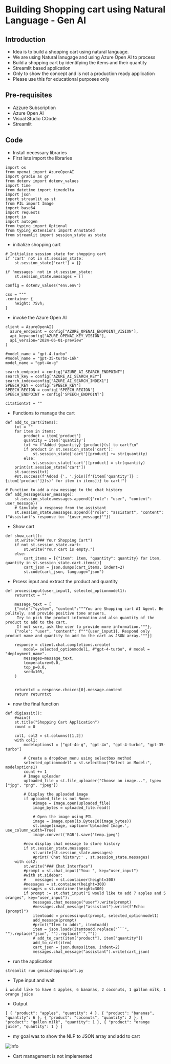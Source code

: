 # Building Shopping cart using Natural Language - Gen AI

## Introduction

- Idea is to build a shopping cart using natural language.
- We are using Natural lanugage and using Azure Open AI to process
- Build a shopping cart by identifying the items and their quantity
- Streamlit based application
- Only to show the concept and is not a production ready application
- Please use this for educational purposes only

## Pre-requisites

- Azzure Subscription
- Azure Open AI
- Visual Studio COode
- Streamlit

## Code

- Install necessary libraries
- First lets import the libraries

```
import os
from openai import AzureOpenAI
import gradio as gr
from dotenv import dotenv_values
import time
from datetime import timedelta
import json
import streamlit as st
from PIL import Image
import base64
import requests
import io
import autogen
from typing import Optional
from typing_extensions import Annotated
from streamlit import session_state as state
```

- initialize shopping cart

```
# Initialize session state for shopping cart
if 'cart' not in st.session_state:
    st.session_state['cart'] = {}

if 'messages' not in st.session_state:
    st.session_state.messages = []

config = dotenv_values("env.env")

css = """
.container {
    height: 75vh;
}
```

- invoke the Azure Open AI

```
client = AzureOpenAI(
  azure_endpoint = config["AZURE_OPENAI_ENDPOINT_VISION"], 
  api_key=config["AZURE_OPENAI_KEY_VISION"],  
  api_version="2024-05-01-preview"
)

#model_name = "gpt-4-turbo"
#model_name = "gpt-35-turbo-16k"
model_name = "gpt-4o-g"
```

```
search_endpoint = config["AZURE_AI_SEARCH_ENDPOINT"]
search_key = config["AZURE_AI_SEARCH_KEY"]
search_index=config["AZURE_AI_SEARCH_INDEX1"]
SPEECH_KEY = config['SPEECH_KEY']
SPEECH_REGION = config['SPEECH_REGION']
SPEECH_ENDPOINT = config['SPEECH_ENDPOINT']

citationtxt = ""
```

- Functions to manage the cart

```
def add_to_cart(items):
    txt = ""
    for item in items:
        product = item['product']
        quantity = item['quantity']
        txt += f"Added {quantity} {product}(s) to cart!\n"
        if product in st.session_state['cart']:
            st.session_state['cart'][product] += str(quantity)
        else:
            st.session_state['cart'][product] = str(quantity)
    print(st.session_state['cart'])
    st.success(txt)
    #st.success(f"Added {', '.join([f'{item['quantity']} : {item['product']}(s)' for item in items])} to cart!")

# Function to add a new message to the chat history
def add_message(user_message):
    st.session_state.messages.append({"role": "user", "content": user_message})
    # Simulate a response from the assistant
    st.session_state.messages.append({"role": "assistant", "content": f"Assistant's response to: '{user_message}'"})
```

- Show cart

```
def show_cart():
    st.write("### Your Shopping Cart")
    if not st.session_state.cart:
        st.write("Your cart is empty.")
    else:
        cart_items = [{"item": item, "quantity": quantity} for item, quantity in st.session_state.cart.items()]
        cart_json = json.dumps(cart_items, indent=2)
        st.code(cart_json, language="json")
```

- Prcess input and extract the product and quantity

```
def processinput(user_input1, selected_optionmodel1):
    returntxt = ""

    message_text = [
    {"role":"system", "content":"""You are Shopping cart AI Agent. Be politely, and provide positive tone answers.
     Try to pick the product information and also quantity of the product to add to the cart.
     If not sure, ask the user to provide more information."""}, 
    {"role": "user", "content": f"""{user_input1}. Respond only product name and quantity to add to the cart as JSON array."""}]

    response = client.chat.completions.create(
        model= selected_optionmodel1, #"gpt-4-turbo", # model = "deployment_name".
        messages=message_text,
        temperature=0.0,
        top_p=0.0,
        seed=105,
    )


    returntxt = response.choices[0].message.content
    return returntxt
```

- now the final function

```
def digiassit():
    #main()
    st.title("Shopping Cart Application")
    count = 0
    
    col1, col2 = st.columns([1,2])
    with col1:
        modeloptions1 = ["gpt-4o-g", "gpt-4o", "gpt-4-turbo", "gpt-35-turbo"]

        # Create a dropdown menu using selectbox method
        selected_optionmodel1 = st.selectbox("Select an Model:", modeloptions1)
        count += 1
        # Image uploader
        uploaded_file = st.file_uploader("Choose an image...", type=["jpg", "png", "jpeg"])  

        # Display the uploaded image
        if uploaded_file is not None:
            #image = Image.open(uploaded_file)
            image_bytes = uploaded_file.read()
    
            # Open the image using PIL
            image = Image.open(io.BytesIO(image_bytes))   
            st.image(image, caption='Uploaded Image.', use_column_width=True)  
            image.convert('RGB').save('temp.jpeg')
        
        #now display chat message to store history
        if st.session_state.messages:
            st.write(st.session_state.messages)
            #print('Chat history:' , st.session_state.messages)
    with col2:
        st.write("### Chat Interface")
        #prompt = st.chat_input("You: ", key="user_input")
        #with st.sidebar:
        #    messages = st.container(height=300)
        #messages = st.container(height=300)
        messages = st.container(height=300)
        if prompt := st.chat_input("i would like to add 7 apples and 5 oranges", key="user_input"):
            messages.chat_message("user").write(prompt)
            #messages.chat_message("assistant").write(f"Echo: {prompt}")
            itemtoadd = processinput(prompt, selected_optionmodel1)
            add_message(prompt)
            #print("Item to add:", itemtoadd)
            item = json.loads(itemtoadd.replace("```", "").replace("json", "").replace("`",""))
            # add_to_cart(item["product"], item["quantity"])
            add_to_cart(item)
            cart_json = json.dumps(item, indent=2)
            messages.chat_message("assistant").write(cart_json)
```

- run the application

```
streamlit run genaishoppingcart.py
```

- Type input and wait

```
i would like to have 4 apples, 6 bananas, 2 coconuts, 1 gallon milk, 1 orange juice
```

- Output

```
[ { "product": "apples", "quantity": 4 }, { "product": "bananas", "quantity": 6 }, { "product": "coconuts", "quantity": 2 }, { "product": "gallon milk", "quantity": 1 }, { "product": "orange juice", "quantity": 1 } ]
```

- my goal was to show the NLP to JSON array and add to cart

![info](https://github.com/balakreshnan/Samples2024/blob/main/LLMArch/images/shopping-01.jpg 'Phi3 128K instruct Model')

- Cart management is not implemented